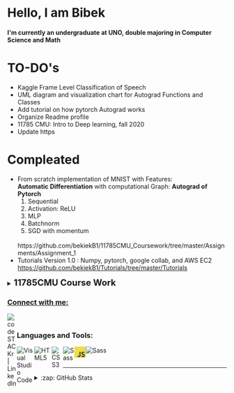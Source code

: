 # Hello, I am Bibek


#### I'm currently an undergraduate at UNO, double majoring in Computer Science and Math




# TO-DO's
- Kaggle Frame Level Classification of Speech 
- UML diagram and visualization chart for Autograd Functions and Classes
- Add tutorial on how pytorch Autograd works
- Organize Readme profile
- 11785 CMU: Intro to Deep learning, fall 2020 
- Update https

# Compleated
- From scratch implementation of MNIST with Features:
    <br>
   **Automatic Differentiation** with computational Graph: **Autograd of Pytorch**
   1. Sequential
   2. Activation: ReLU 
   3. MLP
   4. Batchnorm
   5. SGD with momentum
  <br>
  https://github.com/bekiekB1/11785CMU_Coursework/tree/master/Assignments/Assignment_1
- Tutorials Version 1.0 : Numpy, pytorch, google collab, and AWS EC2 https://github.com/bekiekB1/Tutorials/tree/master/Tutorials

<details>
<summary> <b style = "font-size: 20px;">11785CMU Course Work</b></summary>

<ul>
<li><a href="https://github.com/bekiekB1/Tutorials" />Tutorials</li>
<li><a href="https://github.com/bekiekB1/11785CMU_Coursework" />Assignments</li>
<li><a href="https://github.com/bekiekB1/Tutorials" />Recitation</li>
<li><a href="https://github.com/bekiekB1/Tutorials" />Lectures Notes</li>
</ul>
</details>




### Connect with me:

[<img align="left" alt="codeSTACKr | LinkedIn" width="22px" src="https://cdn.jsdelivr.net/npm/simple-icons@v3/icons/linkedin.svg" />][linkedin]

<br />

### Languages and Tools:

[<img align="left" alt="Visual Studio Code" width="40px" src="https://miro.medium.com/max/1034/1*JupRAYk4Q2xyEBWVV4SNyg.jpeg" />][pytorch]
[<img align="left" alt="HTML5" width="40px" src="https://miro.medium.com/max/8642/1*iIXOmGDzrtTJmdwbn7cGMw.png" />][java]
[<img align="left" alt="CSS3" width="26px" src="https://www.python.org/static/opengraph-icon-200x200.png" />][python]
[<img align="left" alt="Sass" width="26px" src="https://upload.wikimedia.org/wikipedia/commons/thumb/0/05/Scikit_learn_logo_small.svg/1200px-Scikit_learn_logo_small.svg.png" />][sklearn]
[<img align="left" alt="JavaScript" width="26px" src="https://raw.githubusercontent.com/github/explore/80688e429a7d4ef2fca1e82350fe8e3517d3494d/topics/javascript/javascript.png" />][jsplaylist]
[<img align="left" alt="Sass" width="65px" src="https://miro.medium.com/max/600/1*HLziSq4zU8TNCNJBuuQQVw.jpeg" />][tf]


<br />
<br />

---

<details>
  <summary>:zap: GitHub Stats</summary>

  <img align="left" alt="Bibek's GitHub Stats" src="https://github-readme-stats.codestackr.vercel.app/api?username=bekiekB1&show_icons=true&hide_border=true" />

</details>

[pytorch]: https://pytorch.org/
[website]: https://codeSTACKr.com
[course]: http://vsCodeHero.com
[twitter]: https://twitter.com/codeSTACKr
[youtube]: https://youtube.com/codeSTACKr
[instagram]: https://instagram.com/codeSTACKr
[linkedin]: https://www.linkedin.com/in/bibek-karki-532411196/
[java]: https://www.java.com/en/list=PLkwxH9e_vrAJ0WbEsFA9W3I1W-g_BTsbt
[jsplaylist]: https://www.javascript.com/list=PLkwxH9e_vrALRJKu7wfXby3MKeflhTu6B
[python]: https://www.python.org
[sklearn]: https://scikit-learn.org/stable/
[tf]: https://www.tensorflow.org/
